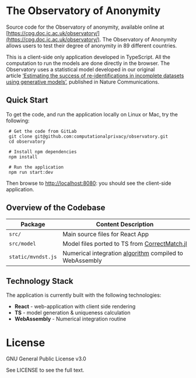 # The Observatory of Anonymity

Source code for the Observatory of anonymity, available online at [https://cpg.doc.ic.ac.uk/observatory/](https://cpg.doc.ic.ac.uk/observatory/).
The Observatory of Anonymity allows users to test their degree of anonymity in 89 different countries.

This is a client-side only application developed in TypeScript. All the computation to run the models are done directly in the browser.
The Observatory uses a statistical model developed in our original article [‘Estimating the success of re-identifications in incomplete datasets using generative models’](https://www.nature.com/articles/s41467-019-10933-3), published in Nature Communications.



## Quick Start

To get the code, and run the application locally on Linux or Mac, try the following:

```shell
 # Get the code from GitLab
 git clone git@github.com:computationalprivacy/observatory.git
 cd observatory

 # Install npm dependencies
 npm install

 # Run the application
 npm run start:dev
```

Then browse to <http://localhost:8080>: you should see the client-side application.

## Overview of the Codebase

| Package | Content Description |
|---------|--------------------------|
| `src/` | Main source files for React App |
| `src/model` | Model files ported to TS from [CorrectMatch.jl](https://github.com/computationalprivacy/CorrectMatch.jl/) |
| `static/mvndst.js` | Numerical integration [algorithm](http://www.math.wsu.edu/faculty/genz/software/fort77/mvndstpack.f) compiled to WebAssembly |

## Technology Stack

The application is currently built with the following technologies:
* **React** - web-application with client side rendering
* **TS** - model generation & uniqueness calculation
* **WebAssembly** - Numerical integration routine

# License

GNU General Public License v3.0

See LICENSE to see the full text.
